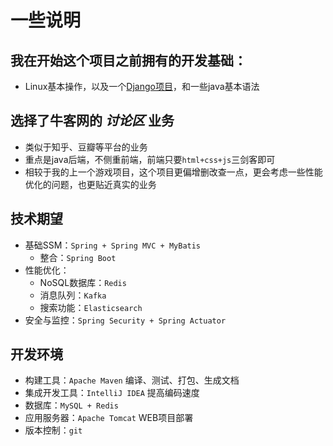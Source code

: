 # 一些说明

## 我在开始这个项目之前拥有的开发基础：
- Linux基本操作，以及一个[Django项目](https://github.com/1517005260/Django_lesson)，和一些java基本语法

## 选择了牛客网的 <i>讨论区</i> 业务
- 类似于知乎、豆瓣等平台的业务
- 重点是java后端，不侧重前端，前端只要`html+css+js`三剑客即可
- 相较于我的上一个游戏项目，这个项目更偏增删改查一点，更会考虑一些性能优化的问题，也更贴近真实的业务

## 技术期望
- 基础SSM：`Spring + Spring MVC + MyBatis`
    - 整合：`Spring Boot`
- 性能优化：
  - NoSQL数据库：`Redis`
  - 消息队列：`Kafka`
  - 搜索功能：`Elasticsearch`
- 安全与监控：`Spring Security + Spring Actuator`

## 开发环境
- 构建工具：`Apache Maven` 编译、测试、打包、生成文档
- 集成开发工具：`IntelliJ IDEA` 提高编码速度
- 数据库：`MySQL + Redis`
- 应用服务器：`Apache Tomcat` WEB项目部署
- 版本控制：`git`